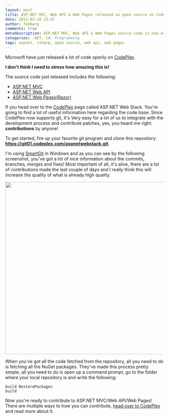 ```yaml
---
layout: post
title: ASP.NET MVC, Web API & Web Pages released as open source on CodePlex
date: 2012-03-28 13:47
author: fekberg
comments: true
metadescription: ASP.NET MVC, Web API & Web Pages source code is now available on CodePlex! 
categories: .NET, C#, Programming
tags: aspnet, csharp, open source, web api, web pages
---
```

Microsoft have just released a lot of code openly on <a href="http://aspnetwebstack.codeplex.com/">CodePlex</a>. 

<strong>I don't think I need to stress how amazing this is!</strong><!--excerpt-->

The source code just released includes the following:

<ul>
	<li><a href="http://www.asp.net/mvc">ASP.NET MVC</a></li>
	<li><a href="http://www.asp.net/web-api">ASP.NET Web API</a></li>
	<li><a href="http://www.asp.net/web-pages">ASP.NET Web Pages(Razor)</a></li>
</ul>

If you head over to the <a href="http://aspnetwebstack.codeplex.com/">CodePlex</a> page called ASP.NET Web Stack. You're going to find a lot of useful information here regarding the code base. Since CodePlex now supports git, it's Very easy for a lot of us to integrate with the development process and contribute patches, yes, you heard me right: <strong>contributions</strong> by anyone!

To get started, fire up your favorite git program and clone this repository: <strong><a href="https://git01.codeplex.com/aspnetwebstack.git">https://git01.codeplex.com/aspnetwebstack.git</a></strong>.

I'm using <a href="http://www.syntevo.com/smartgit/index.html">SmartGit</a> in Windows and as you can see by the following screenshot, you've got a lot of nice information about the commits, branches, merges and fixes! Most important of all, it's alive, there are a lot of contributions made the last couple of days and I really think this will increase the quality of what is already high quality.

<a href="https://cdn.filipekberg.se/fekberg-blog/wp-content/uploads/2012/03/WebAPI_1.png"><img src="https://cdn.filipekberg.se/fekberg-blog/wp-content/uploads/2012/03/WebAPI_1-1024x875.png" alt="" title="SmartGit overview of ASP.NET MVC/Web API/Web Pages Source Code" width="640" height="546" class="aligncenter size-large wp-image-708" /></a>

When you've got all the code fetched from the repository, all you need to do is fetching all the NuGet packages. They've made this process pretty simple, all you need to do is open up a command prompt, go to the folder where your local repository is and write the following:

	build RestorePackages
	build

Now you're ready to contribute to ASP.NET MVC/Web API/Web Pages! There are multiple ways to how you can contribute, <a href="http://aspnetwebstack.codeplex.com/wikipage?title=Contributing&referringTitle=Home">head over to CodePlex</a> and read more about it.
